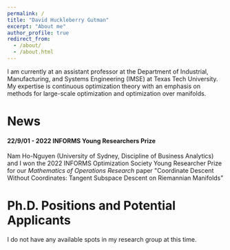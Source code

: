 ```yaml
---
permalink: /
title: "David Huckleberry Gutman"
excerpt: "About me"
author_profile: true
redirect_from: 
  - /about/
  - /about.html
---
```


I am currently at an assistant professor at the Department of Industrial, Manufacturing, and Systems Engineering (IMSE) at Texas Tech University. My expertise is continuous optimization theory with an emphasis on methods for large-scale optimization and optimization over manifolds.

News
======

#### 22/9/01 - 2022 INFORMS Young Researchers Prize

Nam Ho-Nguyen (University of Sydney, Discipline of Business Analytics) and I won the 2022 INFORMS Optimization Society Young Researcher Prize for our *Mathematics of Operations Research* paper "Coordinate Descent Without Coordinates: Tangent Subspace Descent on Riemannian Manifolds" 

Ph.D. Positions and Potential Applicants
======

I do not have any available spots in my research group at this time.
